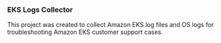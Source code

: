 ### EKS Logs Collector

This project was created to collect Amazon EKS log files and OS logs for troubleshooting Amazon EKS customer support cases.
